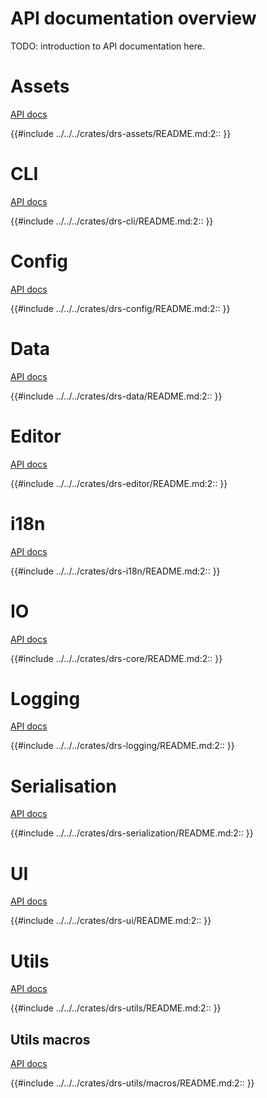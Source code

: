 # API documentation overview

TODO: introduction to API documentation here.

# Assets
<a href="./api/assets/index.html">API docs</a>

{{#include ../../../crates/drs-assets/README.md:2:: }}

# CLI
<a href="./api/cli/index.html">API docs</a>

{{#include ../../../crates/drs-cli/README.md:2:: }}

# Config
<a href="./api/config/index.html">API docs</a>

{{#include ../../../crates/drs-config/README.md:2:: }}

# Data
<a href="./api/data/index.html">API docs</a>

{{#include ../../../crates/drs-data/README.md:2:: }}

# Editor
<a href="./api/editor/index.html">API docs</a>

{{#include ../../../crates/drs-editor/README.md:2:: }}
 
# i18n
<a href="./api/i18n/index.html">API docs</a>

{{#include ../../../crates/drs-i18n/README.md:2:: }}

# IO
<a href="./api/io/index.html">API docs</a>

{{#include ../../../crates/drs-core/README.md:2:: }}

# Logging
<a href="./api/logging/index.html">API docs</a>

{{#include ../../../crates/drs-logging/README.md:2:: }}

# Serialisation
<a href="./api/serialization/index.html">API docs</a>

{{#include ../../../crates/drs-serialization/README.md:2:: }}

# UI
<a href="./api/ui/index.html">API docs</a>

{{#include ../../../crates/drs-ui/README.md:2:: }}

# Utils
<a href="./api/utils/index.html">API docs</a>

{{#include ../../../crates/drs-utils/README.md:2:: }}

## Utils macros
<a href="./api/utils/macros/index.html">API docs</a>

{{#include ../../../crates/drs-utils/macros/README.md:2:: }}
